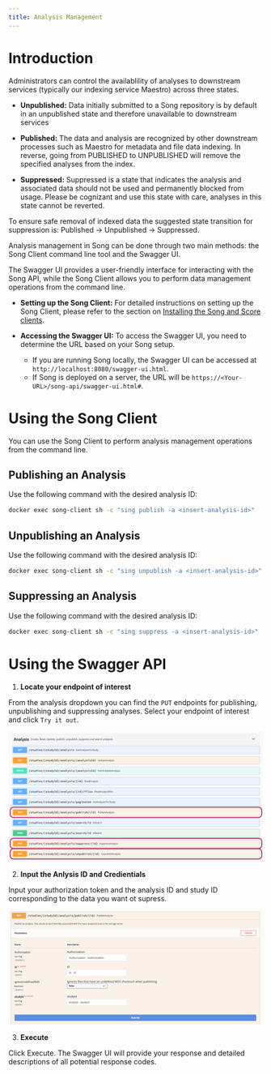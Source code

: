 ```yaml
---
title: Analysis Management
---
```


# Introduction

Administrators can control the availablility of analyses to downstream services (typically our indexing service Maestro) across three states.

- **Unpublished:** Data initially submitted to a Song repository is by default in an unpublished state and therefore unavailable to downstream services 


- **Published:** The data and analysis are recognized by other downstream processes such as Maestro for metadata and file data indexing. In reverse, going from PUBLISHED to UNPUBLISHED will remove the specified analyses from the index. 


- **Suppressed:** Suppressed is a state that indicates the analysis and associated data should not be used and permanently blocked from usage. Please be cognizant and use this state with care, analyses in this state cannot be reverted.


<Note title="Removing Indexed Data"> To ensure safe removal of indexed data the suggested state transition for suppression is: Published → Unpublished → Suppressed.</Note>

Analysis management in Song can be done through two main methods: the Song Client command line tool and the Swagger UI. 

The Swagger UI provides a user-friendly interface for interacting with the Song API, while the Song Client allows you to perform data management operations from the command line.

- **Setting up the Song Client:** For detailed instructions on setting up the Song Client, please refer to the section on <a href="/documentation/song/user/submit/#installing-the-song-client" target="_blank" rel="noopener noreferrer">Installing the Song and Score clients</a>.

- **Accessing the Swagger UI:** To access the Swagger UI, you need to determine the URL based on your Song setup. 

  - If you are running Song locally, the Swagger UI can be accessed at `http://localhost:8080/swagger-ui.html`. 
  - If Song is deployed on a server, the URL will be `https://<Your-URL>/song-api/swagger-ui.html#`.

# Using the Song Client

You can use the Song Client to perform analysis management operations from the command line.

## Publishing an Analysis 

Use the following command with the desired analysis ID:

```bash
docker exec song-client sh -c "sing publish -a <insert-analysis-id>"
```

## Unpublishing an Analysis 

Use the following command with the desired analysis ID:

```bash
docker exec song-client sh -c "sing unpublish -a <insert-analysis-id>"
```

## Suppressing an Analysis 

Use the following command with the desired analysis ID:

```bash
docker exec song-client sh -c "sing suppress -a <insert-analysis-id>"
```

# Using the Swagger API

1. **Locate your endpoint of interest**

From the analysis dropdown you can find the `PUT` endpoints for publishing, unpublishing and suppressing analyses. Select your endpoint of interest and click `Try it out`.

![Entity](../assets/swagger_analysis_endpoints.png 'analysis endpoints')

2. **Input the Anlysis ID and Credientials** 

Input your authorization token and the analysis ID and study ID corresponding to the data you want ot supress.

![Entity](../assets/swagger-publishid.png 'publish endpoint')

3. **Execute** 

Click Execute. The Swagger UI will provide your response and detailed descriptions of all potential response codes.



